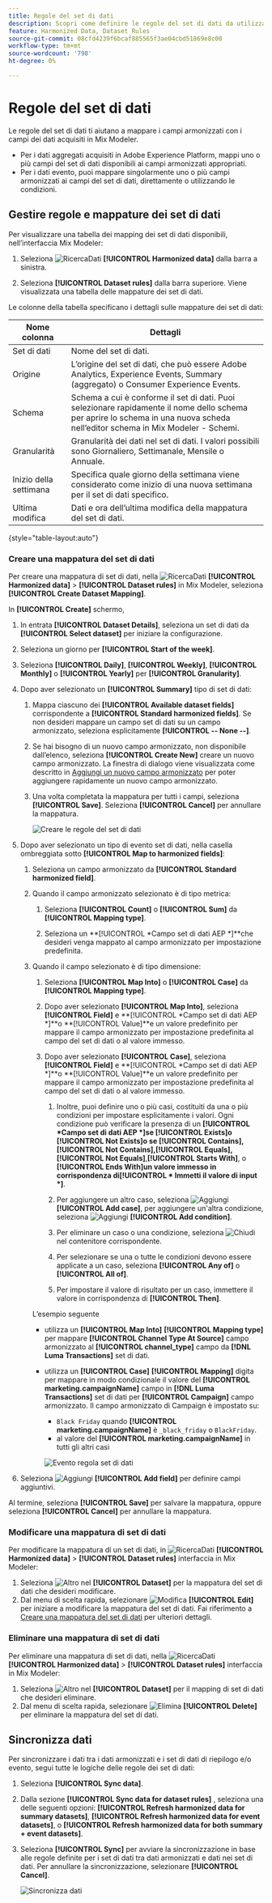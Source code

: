 ```yaml
---
title: Regole del set di dati
description: Scopri come definire le regole del set di dati da utilizzare come parte dell’armonizzazione dei dati in Mix Modeler.
feature: Harmonized Data, Dataset Rules
source-git-commit: 08cfd4239f6bcaf885565f3ae04cbd51869e8c00
workflow-type: tm+mt
source-wordcount: '798'
ht-degree: 0%

---
```



# Regole del set di dati

Le regole del set di dati ti aiutano a mappare i campi armonizzati con i campi dei dati acquisiti in Mix Modeler.

* Per i dati aggregati acquisiti in Adobe Experience Platform, mappi uno o più campi del set di dati disponibili ai campi armonizzati appropriati.
* Per i dati evento, puoi mappare singolarmente uno o più campi armonizzati ai campi del set di dati, direttamente o utilizzando le condizioni.


## Gestire regole e mappature dei set di dati

Per visualizzare una tabella dei mapping dei set di dati disponibili, nell’interfaccia Mix Modeler:

1. Seleziona ![RicercaDati](../assets/icons/DataCheck.svg) **[!UICONTROL Harmonized data]** dalla barra a sinistra.

1. Seleziona **[!UICONTROL Dataset rules]** dalla barra superiore. Viene visualizzata una tabella delle mappature dei set di dati.

Le colonne della tabella specificano i dettagli sulle mappature dei set di dati:

| Nome colonna | Dettagli |
| ---------------------- | ----------|
| Set di dati | Nome del set di dati. |
| Origine | L’origine del set di dati, che può essere Adobe Analytics, Experience Events, Summary (aggregato) o Consumer Experience Events. |
| Schema | Schema a cui è conforme il set di dati. Puoi selezionare rapidamente il nome dello schema per aprire lo schema in una nuova scheda nell’editor schema in Mix Modeler - Schemi. |
| Granularità | Granularità dei dati nel set di dati. I valori possibili sono Giornaliero, Settimanale, Mensile o Annuale. |
| Inizio della settimana | Specifica quale giorno della settimana viene considerato come inizio di una nuova settimana per il set di dati specifico. |
| Ultima modifica | Dati e ora dell’ultima modifica della mappatura del set di dati. |

{style="table-layout:auto"}

### Creare una mappatura del set di dati

Per creare una mappatura di set di dati, nella ![RicercaDati](../assets/icons/DataCheck.svg) **[!UICONTROL Harmonized data]** > **[!UICONTROL Dataset rules]** in Mix Modeler, seleziona **[!UICONTROL Create Dataset Mapping]**.

In **[!UICONTROL Create]** schermo,

1. In entrata **[!UICONTROL Dataset Details]**, seleziona un set di dati da **[!UICONTROL Select dataset]** per iniziare la configurazione.

1. Seleziona un giorno per **[!UICONTROL Start of the week]**.

1. Seleziona **[!UICONTROL Daily]**, **[!UICONTROL Weekly]**, **[!UICONTROL Monthly]** o **[!UICONTROL Yearly]** per **[!UICONTROL Granularity]**.

1. Dopo aver selezionato un **[!UICONTROL Summary]** tipo di set di dati:

   1. Mappa ciascuno dei **[!UICONTROL Available dataset fields]** corrispondente a **[!UICONTROL Standard harmonized fields]**. Se non desideri mappare un campo set di dati su un campo armonizzato, seleziona esplicitamente **[!UICONTROL -- None --]**.

   1. Se hai bisogno di un nuovo campo armonizzato, non disponibile dall’elenco, seleziona **[!UICONTROL Create New]** creare un nuovo campo armonizzato. La finestra di dialogo viene visualizzata come descritto in [Aggiungi un nuovo campo armonizzato](fields.md#add-a-harmonized-field) per poter aggiungere rapidamente un nuovo campo armonizzato.

   1. Una volta completata la mappatura per tutti i campi, seleziona **[!UICONTROL Save]**. Seleziona **[!UICONTROL Cancel]** per annullare la mappatura.

      ![Creare le regole del set di dati](../assets/dataset-create-summary.png)

1. Dopo aver selezionato un tipo di evento set di dati, nella casella ombreggiata sotto **[!UICONTROL Map to harmonized fields]**:

   1. Seleziona un campo armonizzato da **[!UICONTROL Standard harmonized field]**.

   1. Quando il campo armonizzato selezionato è di tipo metrica:

      1. Seleziona **[!UICONTROL Count]** o **[!UICONTROL Sum]** da **[!UICONTROL Mapping type]**.

      1. Seleziona un **[!UICONTROL *Campo set di dati AEP *]**che desideri venga mappato al campo armonizzato per impostazione predefinita.

   1. Quando il campo selezionato è di tipo dimensione:

      1. Seleziona **[!UICONTROL Map Into]** o **[!UICONTROL Case]** da **[!UICONTROL Mapping type]**.

      1. Dopo aver selezionato **[!UICONTROL Map Into]**, seleziona **[!UICONTROL Field]** e **[!UICONTROL *Campo set di dati AEP *]**o **[!UICONTROL Value]**e un valore predefinito per mappare il campo armonizzato per impostazione predefinita al campo del set di dati o al valore immesso.

      1. Dopo aver selezionato **[!UICONTROL Case]**, seleziona **[!UICONTROL Field]** e **[!UICONTROL *Campo set di dati AEP *]**o **[!UICONTROL Value]**e un valore predefinito per mappare il campo armonizzato per impostazione predefinita al campo del set di dati o al valore immesso.

         1. Inoltre, puoi definire uno o più casi, costituiti da una o più condizioni per impostare esplicitamente i valori. Ogni condizione può verificare la presenza di un **[!UICONTROL *Campo set di dati AEP *]**se **[!UICONTROL Exists]**o **[!UICONTROL Not Exists]**o se **[!UICONTROL Contains]**,**[!UICONTROL Not Contains]**,**[!UICONTROL Equals]**,**[!UICONTROL Not Equals]**,**[!UICONTROL Starts With]**, o **[!UICONTROL Ends With]**un valore immesso in corrispondenza di**[!UICONTROL * Immetti il valore di input *]**.

         1. Per aggiungere un altro caso, seleziona ![Aggiungi](../assets/icons/AddCircle.svg) **[!UICONTROL Add case]**, per aggiungere un&#39;altra condizione, seleziona ![Aggiungi](../assets/icons/AddCircle.svg) **[!UICONTROL Add condition]**.

         1. Per eliminare un caso o una condizione, seleziona ![Chiudi](../assets/icons/Close.svg) nel contenitore corrispondente.

         1. Per selezionare se una o tutte le condizioni devono essere applicate a un caso, seleziona **[!UICONTROL Any of]** o **[!UICONTROL All of]**.

         1. Per impostare il valore di risultato per un caso, immettere il valore in corrispondenza di **[!UICONTROL Then]**.

      L’esempio seguente

      * utilizza un **[!UICONTROL Map Into]** **[!UICONTROL Mapping type]** per mappare **[!UICONTROL Channel Type At Source]** campo armonizzato al **[!UICONTROL channel_type]** campo da **[!DNL Luma Transactions]** set di dati.

      * utilizza un **[!UICONTROL Case]** **[!UICONTROL Mapping]** digita per mappare in modo condizionale il valore del **[!UICONTROL marketing.campaignName]** campo in **[!DNL Luma Transactions]** set di dati per **[!UICONTROL Campaign]** campo armonizzato. Il campo armonizzato di Campaign è impostato su:

         * `Black Friday` quando **[!UICONTROL marketing.campaignName]** è `_black_friday` o `BlackFriday`.
         * al valore del **[!UICONTROL marketing.campaignName]** in tutti gli altri casi

        ![Evento regola set di dati](../assets/dataset-create-event.png)

1. Seleziona ![Aggiungi](../assets/icons/AddCircle.svg) **[!UICONTROL Add field]** per definire campi aggiuntivi.

Al termine, seleziona **[!UICONTROL Save]** per salvare la mappatura, oppure seleziona **[!UICONTROL Cancel]** per annullare la mappatura.


### Modificare una mappatura di set di dati

Per modificare la mappatura di un set di dati, in ![RicercaDati](../assets/icons/DataCheck.svg) **[!UICONTROL Harmonized data]** > **[!UICONTROL Dataset rules]** interfaccia in Mix Modeler:

1. Seleziona ![Altro](../assets/icons/More.svg) nel **[!UICONTROL Dataset]** per la mappatura del set di dati che desideri modificare.
1. Dal menu di scelta rapida, selezionare ![Modifica](../assets/icons/Edit.svg) **[!UICONTROL Edit]** per iniziare a modificare la mappatura del set di dati. Fai riferimento a [Creare una mappatura del set di dati](#create-a-dataset-mapping) per ulteriori dettagli.


### Eliminare una mappatura di set di dati

Per eliminare una mappatura di set di dati, nella ![RicercaDati](../assets/icons/DataCheck.svg) **[!UICONTROL Harmonized data]** > **[!UICONTROL Dataset rules]** interfaccia in Mix Modeler:

1. Seleziona ![Altro](../assets/icons/More.svg) nel **[!UICONTROL Dataset]** per il mapping di set di dati che desideri eliminare.
1. Dal menu di scelta rapida, selezionare ![Elimina](../assets/icons/Delete.svg) **[!UICONTROL Delete]** per eliminare la mappatura del set di dati.


## Sincronizza dati

Per sincronizzare i dati tra i dati armonizzati e i set di dati di riepilogo e/o evento, segui tutte le logiche delle regole dei set di dati:

1. Seleziona **[!UICONTROL Sync data]**.

1. Dalla sezione **[!UICONTROL Sync data for dataset rules]** , seleziona una delle seguenti opzioni: **[!UICONTROL Refresh harmonized data for summary datasets]**, **[!UICONTROL Refresh harmonized data for event datasets]**, o **[!UICONTROL Refresh harmonized data for both summary + event datasets]**.

1. Seleziona **[!UICONTROL Sync]** per avviare la sincronizzazione in base alle regole definite per i set di dati tra dati armonizzati e dati nei set di dati. Per annullare la sincronizzazione, selezionare **[!UICONTROL Cancel]**.

   ![Sincronizza dati](../assets/sync-data.png)

